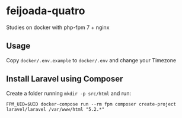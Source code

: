 # feijoada-quatro
Studies on docker with php-fpm 7 + nginx

## Usage

Copy `docker/.env.example` to `docker/.env` and change your Timezone

## Install Laravel using Composer

Create a folder running `mkdir -p src/html` and run:

    FPM_UID=$UID docker-compose run --rm fpm composer create-project laravel/laravel /var/www/html "5.2.*"
